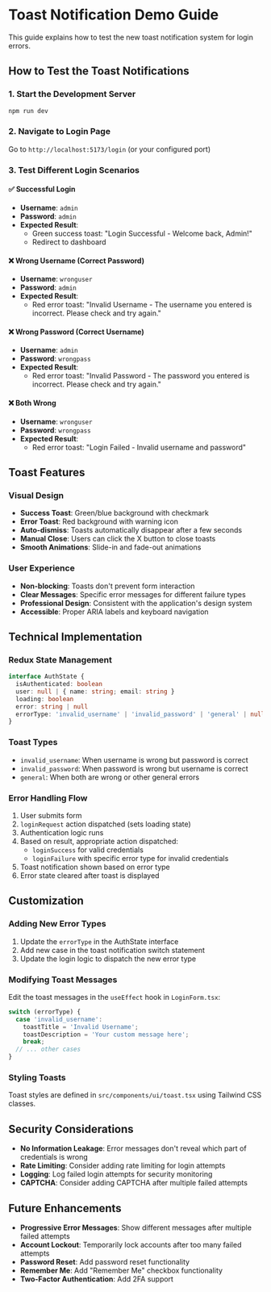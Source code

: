 # Toast Notification Demo Guide

This guide explains how to test the new toast notification system for login errors.

## How to Test the Toast Notifications

### 1. Start the Development Server
```bash
npm run dev
```

### 2. Navigate to Login Page
Go to `http://localhost:5173/login` (or your configured port)

### 3. Test Different Login Scenarios

#### ✅ **Successful Login**
- **Username**: `admin`
- **Password**: `admin`
- **Expected Result**: 
  - Green success toast: "Login Successful - Welcome back, Admin!"
  - Redirect to dashboard

#### ❌ **Wrong Username (Correct Password)**
- **Username**: `wronguser`
- **Password**: `admin`
- **Expected Result**: 
  - Red error toast: "Invalid Username - The username you entered is incorrect. Please check and try again."

#### ❌ **Wrong Password (Correct Username)**
- **Username**: `admin`
- **Password**: `wrongpass`
- **Expected Result**: 
  - Red error toast: "Invalid Password - The password you entered is incorrect. Please check and try again."

#### ❌ **Both Wrong**
- **Username**: `wronguser`
- **Password**: `wrongpass`
- **Expected Result**: 
  - Red error toast: "Login Failed - Invalid username and password"

## Toast Features

### Visual Design
- **Success Toast**: Green/blue background with checkmark
- **Error Toast**: Red background with warning icon
- **Auto-dismiss**: Toasts automatically disappear after a few seconds
- **Manual Close**: Users can click the X button to close toasts
- **Smooth Animations**: Slide-in and fade-out animations

### User Experience
- **Non-blocking**: Toasts don't prevent form interaction
- **Clear Messages**: Specific error messages for different failure types
- **Professional Design**: Consistent with the application's design system
- **Accessible**: Proper ARIA labels and keyboard navigation

## Technical Implementation

### Redux State Management
```typescript
interface AuthState {
  isAuthenticated: boolean
  user: null | { name: string; email: string }
  loading: boolean
  error: string | null
  errorType: 'invalid_username' | 'invalid_password' | 'general' | null
}
```

### Toast Types
- `invalid_username`: When username is wrong but password is correct
- `invalid_password`: When password is wrong but username is correct  
- `general`: When both are wrong or other general errors

### Error Handling Flow
1. User submits form
2. `loginRequest` action dispatched (sets loading state)
3. Authentication logic runs
4. Based on result, appropriate action dispatched:
   - `loginSuccess` for valid credentials
   - `loginFailure` with specific error type for invalid credentials
5. Toast notification shown based on error type
6. Error state cleared after toast is displayed

## Customization

### Adding New Error Types
1. Update the `errorType` in the AuthState interface
2. Add new case in the toast notification switch statement
3. Update the login logic to dispatch the new error type

### Modifying Toast Messages
Edit the toast messages in the `useEffect` hook in `LoginForm.tsx`:

```typescript
switch (errorType) {
  case 'invalid_username':
    toastTitle = 'Invalid Username';
    toastDescription = 'Your custom message here';
    break;
  // ... other cases
}
```

### Styling Toasts
Toast styles are defined in `src/components/ui/toast.tsx` using Tailwind CSS classes.

## Security Considerations

- **No Information Leakage**: Error messages don't reveal which part of credentials is wrong
- **Rate Limiting**: Consider adding rate limiting for login attempts
- **Logging**: Log failed login attempts for security monitoring
- **CAPTCHA**: Consider adding CAPTCHA after multiple failed attempts

## Future Enhancements

- **Progressive Error Messages**: Show different messages after multiple failed attempts
- **Account Lockout**: Temporarily lock accounts after too many failed attempts
- **Password Reset**: Add password reset functionality
- **Remember Me**: Add "Remember Me" checkbox functionality
- **Two-Factor Authentication**: Add 2FA support

